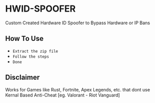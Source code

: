 # HWID-SPOOFER
Custom Created Hardware ID Spoofer to Bypass Hardware or IP Bans
<br>
## How To Use
* `Extract the zip file`
* `Follow the steps`
* `Done`
## Disclaimer
Works for Games like Rust, Fortnite, Apex Legends, etc. that dont use Kernal Based Anti-Cheat [eg. Valorant - Riot Vanguard]

